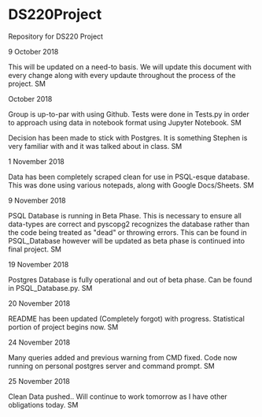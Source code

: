 # DS220Project
Repository for DS220 Project

9 October 2018

This will be updated on a need-to basis. We will update this document with every change
along with every updaute throughout the process of the project. SM


October 2018

Group is up-to-par with using Github. Tests were done in Tests.py in order to approach using data in notebook format using Jupyter Notebook. SM

Decision has been made to stick with Postgres. It is something Stephen is very familiar with and it was talked about in class. SM

1 November 2018

Data has been completely scraped clean for use in PSQL-esque database. This was done using various notepads, along with Google Docs/Sheets. SM

9 November 2018

PSQL Database is running in Beta Phase. This is necessary to ensure all data-types are correct and pyscopg2 recognizes the database rather than the code being treated as "dead" or throwing errors. This can be found in PSQL_Database however will be updated as beta phase is continued into final project. SM


19 November 2018

Postgres Database is fully operational and out of beta phase. Can be found in PSQL_Database.py. SM

20 November 2018

README has been updated (Completely forgot) with progress. Statistical portion of project begins now. SM

24 November 2018

Many queries added and previous warning from CMD fixed. Code now running on personal postgres server and command prompt. SM

25 November 2018

Clean Data pushed.. Will continue to work tomorrow as I have other obligations today. SM

